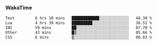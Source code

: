 ### WakaTime

<!--START_SECTION:waka-->

```txt
Text         6 hrs 10 mins   ████████████░░░░░░░░░░░░░   48.30 %
Lua          4 hrs 39 mins   █████████░░░░░░░░░░░░░░░░   36.51 %
INI          59 mins         ██░░░░░░░░░░░░░░░░░░░░░░░   07.70 %
Other        43 mins         █▒░░░░░░░░░░░░░░░░░░░░░░░   05.66 %
CSS          6 mins          ▒░░░░░░░░░░░░░░░░░░░░░░░░   00.83 %
```

<!--END_SECTION:waka-->
